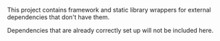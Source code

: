 This project contains framework and static library wrappers for external dependencies that don't have them.

Dependencies that are already correctly set up will not be included here.
